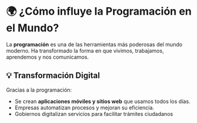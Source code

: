 # 🌍 ¿Cómo influye la Programación en el Mundo?

La **programación** es una de las herramientas más poderosas del mundo moderno. Ha transformado la forma en que vivimos, trabajamos, aprendemos y nos comunicamos.

## 💡 Transformación Digital

Gracias a la programación:

- Se crean **aplicaciones móviles y sitios web** que usamos todos los días.
- Empresas automatizan procesos y mejoran su eficiencia.
- Gobiernos digitalizan servicios para facilitar trámites ciudadanos